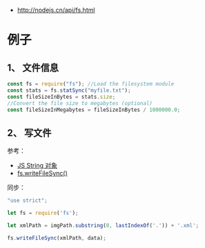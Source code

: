 * http://nodejs.cn/api/fs.html

# 例子
## 1、 文件信息
```js
const fs = require("fs"); //Load the filesystem module
const stats = fs.statSync("myfile.txt");
const fileSizeInBytes = stats.size;
//Convert the file size to megabytes (optional)
const fileSizeInMegabytes = fileSizeInBytes / 1000000.0;
```

## 2、 写文件
参考：  
* [JS String 对象](https://www.w3school.com.cn/jsref/jsref_obj_string.asp)  
* [fs.writeFileSync()](http://nodejs.cn/api/fs.html#fs_fs_writefilesync_file_data_options)

同步：  
```js
"use strict";

let fs = require('fs');

let xmlPath = imgPath.substring(0, lastIndexOf('.')) + '.xml';

fs.writeFileSync(xmlPath, data);
```
